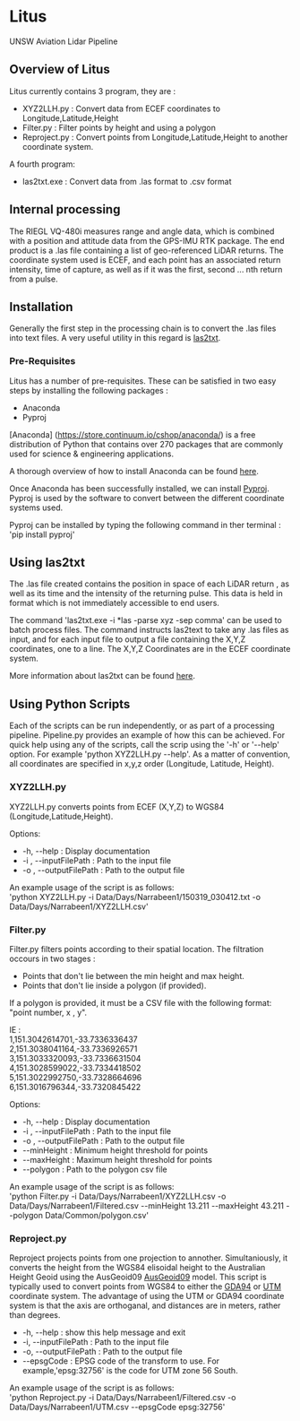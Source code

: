 # Litus
UNSW Aviation Lidar Pipeline

## Overview of Litus

Litus currently contains 3 program, they are :
* XYZ2LLH.py : Convert data from ECEF coordinates to Longitude,Latitude,Height
* Filter.py : Filter points by height and using a polygon
* Reproject.py : Convert points from Longitude,Latitude,Height to another coordinate system.

A fourth program:
* las2txt.exe : Convert data from .las format to .csv format

## Internal processing
The RIEGL VQ-480i measures range and angle data,
which is combined with a position and attitude data
from the GPS-IMU RTK package. The end product
is a .las file containing a list of geo-referenced LiDAR
returns. The coordinate system used is ECEF, and
each point has an associated return intensity, time of
capture, as well as if it was the first, second ... nth
return from a pulse.

## Installation

Generally  the first step in the processing chain is to convert the .las files into text files.
A very useful utility in this regard is [las2txt](http://www.liblas.org/utilities/las2txt.html). 

### Pre-Requisites
Litus has a number of pre-requisites. These can be satisfied in two easy steps by installing the following packages : 
* Anaconda
* Pyproj

[Anaconda] (https://store.continuum.io/cshop/anaconda/) is a free distribution of Python that contains over 270 packages that are commonly used for science & engineering applications. 

A thorough overview of how to install Anaconda can be found [here](https://store.continuum.io/static/img/Anaconda-Quickstart.pdf).

Once Anaconda has been successfully installed, we can install [Pyproj](https://pypi.python.org/pypi/pyproj). Pyproj is used by the software to convert between the different coordinate systems used.

Pyproj can be installed by typing the following command in ther terminal : 'pip install pyproj'

## Using las2txt  

The .las file created contains the position in space of
each LiDAR return , as well as its time and the intensity
of the returning pulse. This data is held in format
which is not immediately accessible to end users. 

The command 'las2txt.exe -i *las -parse xyz -sep comma' can be
used to batch process files. The command instructs
las2text to take any .las files as input, and for each
input file to output a file containing the X,Y,Z 
coordinates, one to a line. The X,Y,Z Coordinates are in
the ECEF coordinate system.

More information about las2txt can be found [here](http://www.cs.unc.edu/~isenburg/lastools/download/las2txt_README.txt).

## Using Python Scripts
Each of the scripts can be run independently, or as part of a processing pipeline. Pipeline.py provides an example of how this can be achieved. For quick help using any of the scripts, call the scrip using the '-h' or '--help' option.
For example 'python XYZ2LLH.py --help'. As a matter of convention, all coordinates are specified in x,y,z order (Longitude, Latitude, Height). 

### XYZ2LLH.py
XYZ2LLH.py converts points from ECEF (X,Y,Z) to WGS84 (Longitude,Latitude,Height).

Options:
* -h, --help            : Display documentation
* -i , --inputFilePath  : Path to the input file
* -o , --outputFilePath : Path to the output file

An example usage of the script is as follows:  
'python XYZ2LLH.py -i Data/Days/Narrabeen1/150319_030412.txt -o Data/Days/Narrabeen1/XYZ2LLH.csv'

### Filter.py
Filter.py filters points according to their spatial location.
The filtration occours in two stages :  
* Points that don't lie between the min height and max height. 
* Points that don't lie inside a polygon (if provided).

If a polygon is provided, it must be a CSV file with the following format: "point number, x , y".

IE :  
  1,151.3042614701,-33.7336336437  
  2,151.3038041164,-33.7336926571  
  3,151.3033320093,-33.7336631504  
  4,151.3028599022,-33.7334418502  
  5,151.3022992750,-33.7328664696  
  6,151.3016796344,-33.7320845422  
  
Options:
* -h, --help            : Display documentation
* -i , --inputFilePath  : Path to the input file
* -o , --outputFilePath : Path to the output file
* --minHeight           : Minimum height threshold for points
* --maxHeight           : Maximum height threshold for points
* --polygon             : Path to the polygon csv file  

An example usage of the script is as follows:  
'python Filter.py -i Data/Days/Narrabeen1/XYZ2LLH.csv -o Data/Days/Narrabeen1/Filtered.csv --minHeight 13.211 --maxHeight 43.211 --polygon Data/Common/polygon.csv'
  
### Reproject.py
Reproject projects points from one projection to annother. Simultaniously, it converts the height from the WGS84 elisoidal height to the Australian Height Geoid using the AusGeoid09 [AusGeoid09](http://www.ga.gov.au/ausgeonews/ausgeonews201003/ausgeoid.jsp) model. This script is typically used to convert points from WGS84 to either the [GDA94](http://www.ga.gov.au/scientific-topics/positioning-navigation/geodesy/geodetic-datums/gda) or [UTM](http://en.wikipedia.org/wiki/Universal_Transverse_Mercator_coordinate_system) coordinate system. The advantage of using the UTM or GDA94 coordinate system is that the axis are orthoganal, and distances are in meters, rather than degrees. 

* -h, --help : show this help message and exit
* -i, --inputFilePath : Path to the input file
* -o, --outputFilePath : Path to the output file
* --epsgCode : EPSG code of the transform to use. For example,'epsg:32756' is the code for UTM zone 56 South.

An example usage of the script is as follows:  
  'python Reproject.py -i Data/Days/Narrabeen1/Filtered.csv -o Data/Days/Narrabeen1/UTM.csv --epsgCode epsg:32756'

